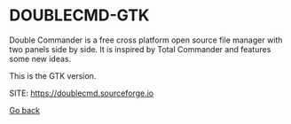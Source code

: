 # DOUBLECMD-GTK

 Double Commander is a free cross platform open source file manager
 with two panels side by side. It is inspired by Total Commander and
 features some new ideas. 
 
 This is the GTK version.
 
 SITE: https://doublecmd.sourceforge.io

 [Go back](https://portable-linux-apps.github.io/apps.html)
